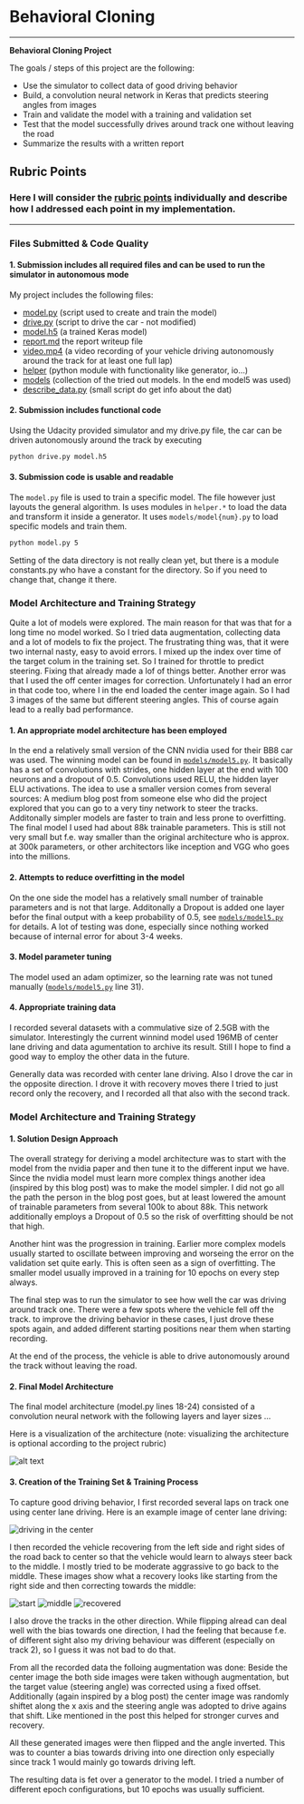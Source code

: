 # **Behavioral Cloning** 
---

**Behavioral Cloning Project**

The goals / steps of this project are the following:
* Use the simulator to collect data of good driving behavior
* Build, a convolution neural network in Keras that predicts steering angles from images
* Train and validate the model with a training and validation set
* Test that the model successfully drives around track one without leaving the road
* Summarize the results with a written report


[//]: # (Image References)

[image-center-driving]: ./images/center_2017_05_07_18_08_00_409.jpg
[image-recovery1]: ./images/center_2017_05_12_14_43_14_831.jpg
[image-recovery2]: ./images/center_2017_05_12_14_43_16_425.jpg
[image-recovery3]: ./images/center_2017_05_12_14_43_16_983.jpg
[image1]: ./examples/placeholder.png "Model Visualization"
[image2]: ./examples/placeholder.png "Grayscaling"
[image3]: ./examples/placeholder_small.png "Recovery Image"
[image4]: ./examples/placeholder_small.png "Recovery Image"
[image5]: ./examples/placeholder_small.png "Recovery Image"
[image6]: ./examples/placeholder_small.png "Normal Image"
[image7]: ./examples/placeholder_small.png "Flipped Image"

## Rubric Points
### Here I will consider the [rubric points](https://review.udacity.com/#!/rubrics/432/view) individually and describe how I addressed each point in my implementation.  

---
### Files Submitted & Code Quality

#### 1. Submission includes all required files and can be used to run the simulator in autonomous mode

My project includes the following files:
* [model.py](https://github.com/joergsimon/SDCND-Term1-BehaviouralCloning/blob/master/model.py) (script used to create and train the model)
* [drive.py](https://github.com/joergsimon/SDCND-Term1-BehaviouralCloning/blob/master/drive.py) (script to drive the car - not modified)
* [model.h5](https://github.com/joergsimon/SDCND-Term1-BehaviouralCloning/blob/master/model.h5) (a trained Keras model)
* [report.md](https://github.com/joergsimon/SDCND-Term1-BehaviouralCloning/blob/master/report.md) the report writeup file
* [video.mp4](https://github.com/joergsimon/SDCND-Term1-BehaviouralCloning/blob/master/video.mp4) (a video recording of your vehicle driving autonomously around the track for at least one full lap)
* [helper](https://github.com/joergsimon/SDCND-Term1-BehaviouralCloning/tree/master/helper) (python module with functionality like generator, io...)
* [models](https://github.com/joergsimon/SDCND-Term1-BehaviouralCloning/tree/master/models) (collection of the tried out models. In the end model5 was used)
* [describe_data.py](https://github.com/joergsimon/SDCND-Term1-BehaviouralCloning/blob/master/describe_data.py) (small script do get info about the dat)

#### 2. Submission includes functional code
Using the Udacity provided simulator and my drive.py file, the car can be driven autonomously around the track by executing 
```sh
python drive.py model.h5
```

#### 3. Submission code is usable and readable

The `model.py` file is used to train a specific model. The file however just layouts the general algorithm. Is uses modules in `helper.*` to load the data and transform it inside a generator. It uses `models/model{num}.py` to load specific models and train them.
```sh
python model.py 5
```

Setting of the data directory is not really clean yet, but there is a module constants.py who have a constant for the directory. So if you need to change that, change it there.

### Model Architecture and Training Strategy

Quite a lot of models were explored. The main reason for that was that for a long time no model worked. So I tried data augmentation, collecting data and a lot of models to fix the project. The frustrating thing was, that it were two internal nasty, easy to avoid errors. I mixed up the index over time of the target colum in the training set. So I trained for throttle to predict steering. Fixing that already made a lof of things better. Another error was that I used the off center images for correction. Unfortunately I had an error in that code too, where I in the end loaded the center image again. So I had 3 images of the same but different steering angles. This of course again lead to a really bad performance.

#### 1. An appropriate model architecture has been employed

In the end a relatively small version of the CNN nvidia used for their BB8 car was used. The winning model can be found in [`models/model5.py`](https://github.com/joergsimon/SDCND-Term1-BehaviouralCloning/blob/master/models/model5.py). It basically has a set of convolutions with strides, one hidden layer at the end with 100 neurons and a dropout of 0.5. Convolutions used RELU, the hidden layer ELU activations. The idea to use a smaller version comes from several sources: A medium blog post from someone else who did the project explored that you can go to a very tiny network to steer the tracks. Additonally simpler models are faster to train and less prone to overfitting. The final model I used had about 88k trainable parameters. This is still not very small but f.e. way smaller than the original architecture who is approx. at 300k parameters, or other architectors like inception and VGG who goes into the millions.


#### 2. Attempts to reduce overfitting in the model

On the one side the model has a relatively small number of trainable parameters and is not that large. Additonally a Dropout is added one layer befor the final output with a keep probability of 0.5, see [`models/model5.py`](https://github.com/joergsimon/SDCND-Term1-BehaviouralCloning/blob/master/models/model5.py) for details. A lot of testing was done, especially since nothing worked because of internal error for about 3-4 weeks.

#### 3. Model parameter tuning

The model used an adam optimizer, so the learning rate was not tuned manually ([`models/model5.py`](https://github.com/joergsimon/SDCND-Term1-BehaviouralCloning/blob/master/models/model5.py) line 31).

#### 4. Appropriate training data

I recorded several datasets with a commulative size of 2.5GB with the simulator. Interestingly the current winnind model used 196MB of center lane driving and data agumentation to archive its result. Still I hope to find a good way to employ the other data in the future.

Generally data was recorded with center lane driving. Also I drove the car in the opposite direction. I drove it with recovery moves there I tried to just record only the recovery, and I recorded all that also with the second track.

### Model Architecture and Training Strategy

#### 1. Solution Design Approach

The overall strategy for deriving a model architecture was to start with the model from the nvidia paper and then tune it to the different input we have. Since the nvidia model must learn more complex things another idea (inspired by this blog post) was to make the model simpler. I did not go all the path the person in the blog post goes, but at least lowered the amount of trainable parameters from several 100k to about 88k. This network additionally employs a Dropout of 0.5 so the risk of overfitting should be not that high.

Another hint was the progression in training. Earlier more complex models usually started to oscillate between improving and worseing the error on the validation set quite early. This is often seen as a sign of overfitting. The smaller model usually improved in a training for 10 epochs on every step always.

The final step was to run the simulator to see how well the car was driving around track one. There were a few spots where the vehicle fell off the track. to improve the driving behavior in these cases, I just drove these spots again, and added different starting positions near them when starting recording.

At the end of the process, the vehicle is able to drive autonomously around the track without leaving the road.

#### 2. Final Model Architecture

The final model architecture (model.py lines 18-24) consisted of a convolution neural network with the following layers and layer sizes ...

Here is a visualization of the architecture (note: visualizing the architecture is optional according to the project rubric)

![alt text][image1]

#### 3. Creation of the Training Set & Training Process

To capture good driving behavior, I first recorded several laps on track one using center lane driving. Here is an example image of center lane driving:

![driving in the center][image-center-driving]

I then recorded the vehicle recovering from the left side and right sides of the road back to center so that the vehicle would learn to always steer back to the middle. I mostly tried to be moderate aggrassive to go back to the middle. These images show what a recovery looks like starting from the right side and then correcting towards the middle:

![start][image-recovery1]
![middle][image-recovery2]
![recovered][image-recovery3]

I also drove the tracks in the other direction. While flipping alread can deal well with the bias towards one direction, I had the feeling that because f.e. of different sight also my driving behaviour was different (especially on track 2), so I guess it was not bad to do that.

From all the recorded data the folloing augmentation was done:
Beside the center image the both side images were taken withough augmentation, but the target value (steering angle) was corrected using a fixed offset. Additionally (again inspired by a blog post) the center image was randomly shiftet along the x axis and the steering angle was adopted to drive agains that shift. Like mentioned in the post this helped for stronger curves and recovery.

All these generated images were then flipped and the angle inverted. This was to counter a bias towards driving into one direction only especially since track 1 would mainly go towards driving left.

The resulting data is fet over a generator to the model. I tried a number of different epoch configurations, but 10 epochs was usually sufficient.
